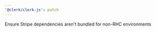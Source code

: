 ```yaml
---
'@clerk/clerk-js': patch
---
```


Ensure Stripe dependencies aren't bundled for non-RHC environments
